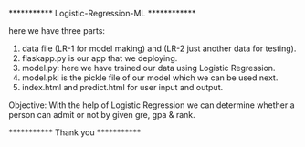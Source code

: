 *********** Logistic-Regression-ML ************



here we have three parts:

1. data file   (LR-1 for model making) and (LR-2 just another data for testing).
2. flaskapp.py is our app that we deploying.
3. model.py: here we have trained our data using Logistic Regression.
4. model.pkl is the pickle file of our model which we can be used next.
5. index.html and predict.html for user input and output.


Objective:
    With the help of Logistic Regression we can determine 
    whether a person can admit or not by given gre, gpa & rank.
    
*********** Thank you ***********
